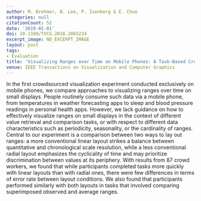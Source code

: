 ```yaml
---
author: M. Brehmer, B. Lee, P. Isenberg & E. Choe
categories: null
citationCount: 52
date: '2019-01-01'
doi: 10.1109/TVCG.2018.2865234
excerpt_image: NO_EXCERPT_IMAGE
layout: post
tags:
- Evaluation
title: 'Visualizing Ranges over Time on Mobile Phones: A Task-Based Crowdsourced Evaluation'
venue: IEEE Transactions on Visualization and Computer Graphics
---
```

In the first crowdsourced visualization experiment conducted exclusively on mobile phones, we compare approaches to visualizing ranges over time on small displays. People routinely consume such data via a mobile phone, from temperatures in weather forecasting apps to sleep and blood pressure readings in personal health apps. However, we lack guidance on how to effectively visualize ranges on small displays in the context of different value retrieval and comparison tasks, or with respect to different data characteristics such as periodicity, seasonality, or the cardinality of ranges. Central to our experiment is a comparison between two ways to lay out ranges: a more conventional linear layout strikes a balance between quantitative and chronological scale resolution, while a less conventional radial layout emphasizes the cyclicality of time and may prioritize discrimination between values at its periphery. With results from 87 crowd workers, we found that while participants completed tasks more quickly with linear layouts than with radial ones, there were few differences in terms of error rate between layout conditions. We also found that participants performed similarly with both layouts in tasks that involved comparing superimposed observed and average ranges.

